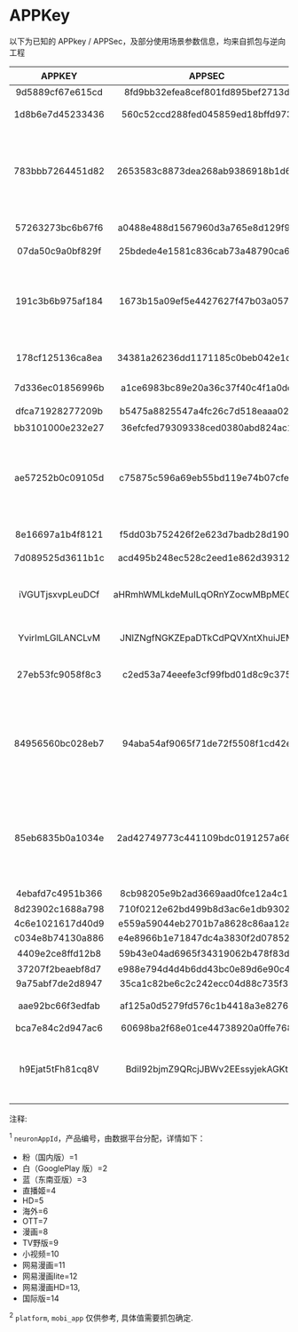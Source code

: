 # APPKey

以下为已知的 APPkey / APPSec，及部分使用场景参数信息，均来自抓包与逆向工程

|      APPKEY      |              APPSEC              | platform<sup>2</sup> |      APP类型       | neuronAppId<sup>1</sup> | mobi_app<sup>2</sup> |                    备注                    |
| :--------------: | :------------------------------: | :------------------: | :----------------: | :---------------------: | :------------------: | :----------------------------------------: |
| 9d5889cf67e615cd | 8fd9bb32efea8cef801fd895bef2713d |      `android`       | Ai4cCreatorAndroid |                         |                      |                                            |
| 1d8b6e7d45233436 | 560c52ccd288fed045859ed18bffd973 |      `android`       |        粉版        |           `1`           |      `android`       |                获取资源通用                |
| 783bbb7264451d82 | 2653583c8873dea268ab9386918b1d65 |      `android`       |        粉版        |           `1`           |      `android`       |    仅获取用户信息时使用(7.X及更新版本)     |
| 57263273bc6b67f6 | a0488e488d1567960d3a765e8d129f90 |      `android`       |        粉版        |           `1`           |      `android`       |                可能来自旧版                |
| 07da50c9a0bf829f | 25bdede4e1581c836cab73a48790ca6e |      `android`       |       概念版       |           `3`           |     `android_b`      |                                            |
| 191c3b6b975af184 | 1673b15a09ef5e4427627f47b03a0578 |      `android`       |       概念版       |           `3`           |     `android_b`      |    仅获取用户信息时使用(7.X及更新版本)     |
| 178cf125136ca8ea | 34381a26236dd1171185c0beb042e1c6 |      `android`       |       概念版       |           `3`           |     `android_b`      |                可能来自旧版                |
| 7d336ec01856996b | a1ce6983bc89e20a36c37f40c4f1a0dd |      `android`       |       概念版       |           `3`           |     `android_b`      |                可能来自旧版                |
| dfca71928277209b | b5475a8825547a4fc26c7d518eaaa02e |      `android`       |       HD 版        |           `5`           |     `android_hd`     |                                            |
| bb3101000e232e27 | 36efcfed79309338ced0380abd824ac1 |      `android`       |        白版        |          `14`           |     `android_i`      |                                            |
| ae57252b0c09105d | c75875c596a69eb55bd119e74b07cfe3 |      `android`       |        白版        |          `14`           |     `android_i`      |    仅获取用户信息时使用(7.X及更新版本)     |
| 8e16697a1b4f8121 | f5dd03b752426f2e623d7badb28d190a |      `android`       |        白版        |          `14`           |     `android_i`      |                可能来自旧版                |
| 7d089525d3611b1c | acd495b248ec528c2eed1e862d393126 |      `android`       |        蓝版        |          `30`           |      `bstar_a`       |                                            |
| iVGUTjsxvpLeuDCf | aHRmhWMLkdeMuILqORnYZocwMBpMEOdt |      `android`       |         -          |            -            |          -           |        视频取流专用, 仅5.X旧版使用         |
| YvirImLGlLANCLvM | JNlZNgfNGKZEpaDTkCdPQVXntXhuiJEM |        `ios`         |         -          |            -            |          -           |                视频取流专用                |
| 27eb53fc9058f8c3 | c2ed53a74eeefe3cf99fbd01d8c9c375 |     `web`/`ios`?     |         -          |            -            |          -           |               第三方授权使用               |
| 84956560bc028eb7 | 94aba54af9065f71de72f5508f1cd42e |          ?           |       UWP 版       |            -            |          -           |    部分API不接受此appkey, 返回-663错误     |
| 85eb6835b0a1034e | 2ad42749773c441109bdc0191257a664 |          ?           |      UWP 版?       |            -            |          -           |    部分API不接受此appkey, 返回-663错误     |
| 4ebafd7c4951b366 | 8cb98205e9b2ad3669aad0fce12a4c13 |        `ios`         |   iPhone 客户端?   |        `iphone`         |          ?           |                                            |
| 8d23902c1688a798 | 710f0212e62bd499b8d3ac6e1db9302a |      `android`       | AndroidBiliThings  |            ?            |          ?           |                                            |
| 4c6e1021617d40d9 | e559a59044eb2701b7a8628c86aa12ae |      `android`       | AndroidMallTicket  |            ?            |          ?           |                                            |
| c034e8b74130a886 | e4e8966b1e71847dc4a3830f2d078523 |      `android`       |   AndroidOttSdk    |           `7`           |          ?           |                                            |
| 4409e2ce8ffd12b8 | 59b43e04ad6965f34319062b478f83dd |      `android`       | 云视听小电视(TV版) |          `9`?           |  `android_tv_yst`?   |                                            |
| 37207f2beaebf8d7 | e988e794d4d4b6dd43bc0e89d6e90c43 |      `android`       |      BiliLink      |            ?            |          ?           |                                            |
| 9a75abf7de2d8947 | 35ca1c82be6c2c242ecc04d88c735f31 |      `android`       |      BiliScan      |            ?            |          ?           |                                            |
| aae92bc66f3edfab | af125a0d5279fd576c1b4418a3e8276d |          ?           | PC 投稿工具&PC直播姬|            -            |          ?           |                                            |
| bca7e84c2d947ac6 | 60698ba2f68e01ce44738920a0ffe768 |          ?           |       login        |            -            |          ?           |                                            |
| h9Ejat5tFh81cq8V | BdiI92bjmZ9QRcjJBWv2EEssyjekAGKt |                      |                    |                         |                      |      bilibili游戏 web端 游戏详情页API      |

注释:

<sup>1</sup> `neuronAppId`，产品编号，由数据平台分配，详情如下：

- 粉（国内版）=1
- 白（GooglePlay 版）=2
- 蓝（东南亚版）=3
- 直播姬=4
- HD=5
- 海外=6
- OTT=7
- 漫画=8
- TV野版=9
- 小视频=10
- 网易漫画=11
- 网易漫画lite=12
- 网易漫画HD=13,
- 国际版=14

<sup>2</sup> `platform`, `mobi_app` 仅供参考, 具体值需要抓包确定.
